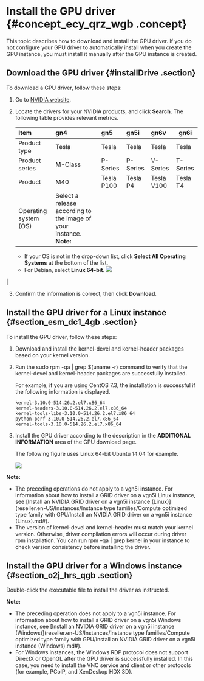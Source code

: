 # Install the GPU driver {#concept_ecy_qrz_wgb .concept}

This topic describes how to download and install the GPU driver. If you do not configure your GPU driver to automatically install when you create the GPU instance, you must install it manually after the GPU instance is created.

## Download the GPU driver {#installDrive .section}

To download a GPU driver, follow these steps:

1.  Go to [NVIDIA website](http://www.nvidia.com/Download/index.aspx?lang=en).
2.  Locate the drivers for your NVIDIA products, and click **Search**. The following table provides relevant metrics.

    |Item|gn4|gn5|gn5i|gn6v|gn6i|
    |:---|:--|:--|:---|:---|----|
    |Product type|Tesla|Tesla|Tesla|Tesla|Tesla|
    |Product series|M-Class|P-Series|P-Series|V-Series|T-Series|
    |Product|M40|Tesla P100|Tesla P4|Tesla V100|Tesla T4|
    |Operating system \(OS\)|Select a release according to the image of your instance. **Note:** 

    -   If your OS is not in the drop-down list, click **Select All Operating Systems** at the bottom of the list.
    -   For Debian, select **Linux 64-bit**.
 ![](http://static-aliyun-doc.oss-cn-hangzhou.aliyuncs.com/assets/img/9632/15622112685114_en-US.png)

|

3.  Confirm the information is correct, then click **Download**.

## Install the GPU driver for a Linux instance {#section_esm_dc1_4gb .section}

To install the GPU driver, follow these steps:

1.  Download and install the kernel-devel and kernel-header packages based on your kernel version.
2.  Run the sudo rpm -qa | grep $\(uname -r\) command to verify that the kernel-devel and kernel-header packages are successfully installed.

    For example, if you are using CentOS 7.3, the installation is successful if the following information is displayed.

    ``` {#codeblock_zo4_b15_ifb}
    kernel-3.10.0-514.26.2.el7.x86_64
    kernel-headers-3.10.0-514.26.2.el7.x86_64
    kernel-tools-libs-3.10.0-514.26.2.el7.x86_64
    python-perf-3.10.0-514.26.2.el7.x86_64
    kernel-tools-3.10.0-514.26.2.el7.x86_64
    ```

3.  Install the GPU driver according to the description in the **ADDITIONAL INFORMATION** area of the GPU download page.

    The following figure uses Linux 64-bit Ubuntu 14.04 for example.

    ![](http://static-aliyun-doc.oss-cn-hangzhou.aliyuncs.com/assets/img/9632/15622112695117_en-US.png)


**Note:** 

-   The preceding operations do not apply to a vgn5i instance. For information about how to install a GRID driver on a vgn5i Linux instance, see [Install an NVIDIA GRID driver on a vgn5i instance \(Linux\)](reseller.en-US/Instances/Instance type families/Compute optimized type family with GPU/Install an NVIDIA GRID driver on a vgn5i instance (Linux).md#).
-   The version of kernel-devel and kernel-header must match your kernel version. Otherwise, driver compilation errors will occur during driver rpm installation. You can run rpm –qa | grep kernel in your instance to check version consistency before installing the driver.

## Install the GPU driver for a Windows instance {#section_o2j_hrs_qgb .section}

Double-click the executable file to install the driver as instructed.

**Note:** 

-   The preceding operation does not apply to a vgn5i instance. For information about how to install a GRID driver on a vgn5i Windows instance, see [Install an NVIDIA GRID driver on a vgn5i instance \(Windows\)](reseller.en-US/Instances/Instance type families/Compute optimized type family with GPU/Install an NVIDIA GRID driver on a vgn5i instance (Windows).md#).
-   For Windows instances, the Windows RDP protocol does not support DirectX or OpenGL after the GPU driver is successfully installed. In this case, you need to install the VNC service and client or other protocols \(for example, PCoIP, and XenDeskop HDX 3D\).

